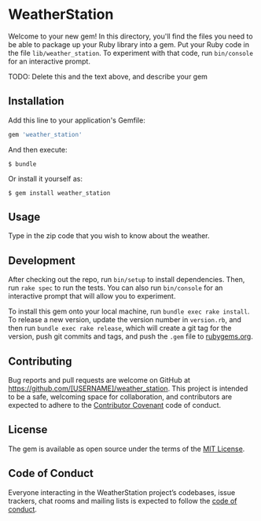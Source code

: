 # WeatherStation

Welcome to your new gem! In this directory, you'll find the files you need to be able to package up your Ruby library into a gem. Put your Ruby code in the file `lib/weather_station`. To experiment with that code, run `bin/console` for an interactive prompt.

TODO: Delete this and the text above, and describe your gem

## Installation

Add this line to your application's Gemfile:

```ruby
gem 'weather_station'
```

And then execute:

    $ bundle

Or install it yourself as:

    $ gem install weather_station

## Usage

Type in the zip code that you wish to know about the weather.

## Development

After checking out the repo, run `bin/setup` to install dependencies. Then, run `rake spec` to run the tests. You can also run `bin/console` for an interactive prompt that will allow you to experiment.

To install this gem onto your local machine, run `bundle exec rake install`. To release a new version, update the version number in `version.rb`, and then run `bundle exec rake release`, which will create a git tag for the version, push git commits and tags, and push the `.gem` file to [rubygems.org](https://rubygems.org).

## Contributing

Bug reports and pull requests are welcome on GitHub at https://github.com/[USERNAME]/weather_station. This project is intended to be a safe, welcoming space for collaboration, and contributors are expected to adhere to the [Contributor Covenant](http://contributor-covenant.org) code of conduct.

## License

The gem is available as open source under the terms of the [MIT License](https://opensource.org/licenses/MIT).

## Code of Conduct

Everyone interacting in the WeatherStation project’s codebases, issue trackers, chat rooms and mailing lists is expected to follow the [code of conduct](https://github.com/[USERNAME]/weather_station/blob/master/CODE_OF_CONDUCT.md).
